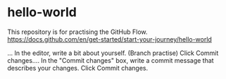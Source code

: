 # hello-world
This repository is for practising the GitHub Flow. https://docs.github.com/en/get-started/start-your-journey/hello-world

...
In the editor, write a bit about yourself. (Branch practise)
Click Commit changes....
In the "Commit changes" box, write a commit message that describes your changes.
Click Commit changes.
